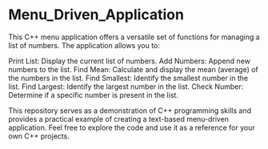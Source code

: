 # Menu_Driven_Application
This C++ menu application offers a versatile set of functions for managing a list of numbers. The application allows you to:

Print List: Display the current list of numbers.
Add Numbers: Append new numbers to the list.
Find Mean: Calculate and display the mean (average) of the numbers in the list.
Find Smallest: Identify the smallest number in the list.
Find Largest: Identify the largest number in the list.
Check Number: Determine if a specific number is present in the list.

This repository serves as a demonstration of C++ programming skills and provides a practical example of creating a text-based menu-driven application. Feel free to explore the code and use it as a reference for your own C++ projects.
